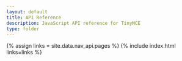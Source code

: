 ```yaml
---
layout: default
title: API Reference
description: JavaScript API reference for TinyMCE
type: folder
---
```


{% assign links = site.data.nav_api.pages %}
{% include index.html links=links %}
